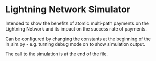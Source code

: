 # Lightning Network Simulator
Intended to show the benefits of atomic multi-path payments on the Lightning Network and its impact on the success rate of payments.

Can be configured by changing the constants at the beginning of the ln_sim.py - e.g. turning debug mode on to show simulation output.

The call to the simulation is at the end of the file.
